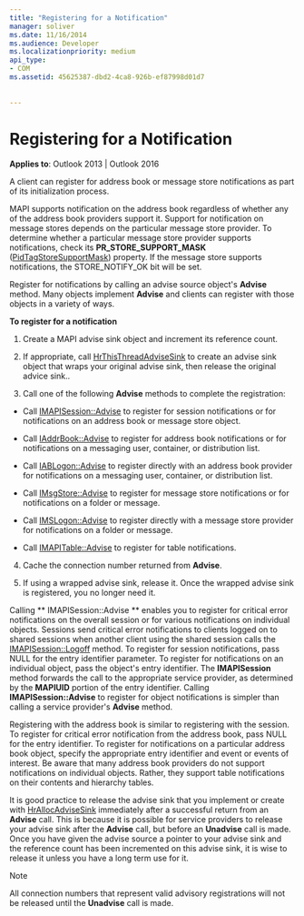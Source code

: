 ```yaml
---
title: "Registering for a Notification"
manager: soliver
ms.date: 11/16/2014
ms.audience: Developer
ms.localizationpriority: medium
api_type:
- COM
ms.assetid: 45625387-dbd2-4ca8-926b-ef87998d01d7
 
 
---
```


# Registering for a Notification

  
  
**Applies to**: Outlook 2013 | Outlook 2016 
  
A client can register for address book or message store notifications as part of its initialization process.
  
MAPI supports notification on the address book regardless of whether any of the address book providers support it. Support for notification on message stores depends on the particular message store provider. To determine whether a particular message store provider supports notifications, check its **PR_STORE_SUPPORT_MASK** ([PidTagStoreSupportMask](pidtagstoresupportmask-canonical-property.md)) property. If the message store supports notifications, the STORE_NOTIFY_OK bit will be set. 
  
Register for notifications by calling an advise source object's **Advise** method. Many objects implement **Advise** and clients can register with those objects in a variety of ways. 
  
 **To register for a notification**
  
1. Create a MAPI advise sink object and increment its reference count.
    
2. If appropriate, call [HrThisThreadAdviseSink](hrthisthreadadvisesink.md) to create an advise sink object that wraps your original advise sink, then release the original advice sink.. 
    
3. Call one of the following **Advise** methods to complete the registration: 
    
  - Call [IMAPISession::Advise](imapisession-advise.md) to register for session notifications or for notifications on an address book or message store object. 
    
  - Call [IAddrBook::Advise](iaddrbook-advise.md) to register for address book notifications or for notifications on a messaging user, container, or distribution list. 
    
  - Call [IABLogon::Advise](iablogon-advise.md) to register directly with an address book provider for notifications on a messaging user, container, or distribution list. 
    
  - Call [IMsgStore::Advise](imsgstore-advise.md) to register for message store notifications or for notifications on a folder or message. 
    
  - Call [IMSLogon::Advise](imslogon-advise.md) to register directly with a message store provider for notifications on a folder or message. 
    
  - Call [IMAPITable::Advise](imapitable-advise.md) to register for table notifications. 
    
4. Cache the connection number returned from **Advise**.
    
5. If using a wrapped advise sink, release it. Once the wrapped advise sink is registered, you no longer need it.
    
Calling ** IMAPISession::Advise ** enables you to register for critical error notifications on the overall session or for various notifications on individual objects. Sessions send critical error notifications to clients logged on to shared sessions when another client using the shared session calls the [IMAPISession::Logoff](imapisession-logoff.md) method. To register for session notifications, pass NULL for the entry identifier parameter. To register for notifications on an individual object, pass the object's entry identifier. The **IMAPISession** method forwards the call to the appropriate service provider, as determined by the **MAPIUID** portion of the entry identifier. Calling **IMAPISession::Advise** to register for object notifications is simpler than calling a service provider's **Advise** method. 
  
Registering with the address book is similar to registering with the session. To register for critical error notification from the address book, pass NULL for the entry identifier. To register for notifications on a particular address book object, specify the appropriate entry identifier and event or events of interest. Be aware that many address book providers do not support notifications on individual objects. Rather, they support table notifications on their contents and hierarchy tables. 
  
It is good practice to release the advise sink that you implement or create with [HrAllocAdviseSink](hrallocadvisesink.md) immediately after a successful return from an **Advise** call. This is because it is possible for service providers to release your advise sink after the **Advise** call, but before an **Unadvise** call is made. Once you have given the advise source a pointer to your advise sink and the reference count has been incremented on this advise sink, it is wise to release it unless you have a long term use for it. 
  
> [!NOTE]
> All connection numbers that represent valid advisory registrations will not be released until the **Unadvise** call is made. 
  

